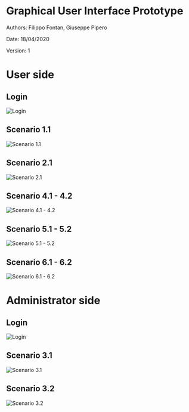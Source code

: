 # Graphical User Interface Prototype  

Authors: Filippo Fontan, Giuseppe Pipero

Date: 18/04/2020

Version: 1

# User side

## Login
![Login](images/login.JPG)

## Scenario 1.1
![Scenario 1.1](images/s1_1.JPG)

## Scenario 2.1 
![Scenario 2.1](images/s2_1.JPG)

## Scenario 4.1 - 4.2
![Scenario 4.1 - 4.2](images/s4_1_2.JPG)

## Scenario 5.1 - 5.2
![Scenario 5.1 - 5.2](images/s5_1_2.JPG)

## Scenario 6.1 - 6.2
![Scenario 6.1 - 6.2](images/s6_1_2.JPG)

# Administrator side

## Login
![Login](images/login_admin.JPG)

## Scenario 3.1 
![Scenario 3.1](images/s3_1.JPG)

## Scenario 3.2
![Scenario 3.2](images/s3_2.JPG)